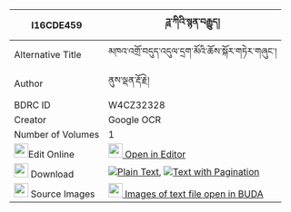 |I16CDE459|ཌཱ་ཀིའི་སྙན་བརྒྱུད། 
| --- | --- 
|Alternative Title |མཁའ་འགྲོ་བདུད་འདུལ་དྲག་མོའི་ཆོས་སྐོར་གཏེར་གཞུང་།
|Author| ནུས་ལྡན་རྡོ་རྗེ།
|BDRC ID | W4CZ32328
|Creator | Google OCR
|Number of Volumes| 1
|<img width="25" src="https://img.icons8.com/color/25/000000/edit-property.png">Edit Online| [<img width="25" src="https://avatars.githubusercontent.com/u/45091458?s=200&v=4"> Open in Editor](http://editor.openpecha.org/I16CDE459)
|<img width="25" src="https://img.icons8.com/fluent/48/000000/download-2.png"/>  Download | [![](https://img.icons8.com/color/20/000000/txt.png)Plain Text](https://github.com/Openpecha/I16CDE459/releases/download/v1/daki_i_nyengyu_plain_I16CDE459.zip), [![](https://img.icons8.com/color/20/000000/txt.png)Text with Pagination](https://github.com/Openpecha/I16CDE459/releases/download/v1/daki_i_nyengyu_pages_I16CDE459.zip)
|<img width="25" src="https://img.icons8.com/plasticine/100/000000/pictures-folder.png"/>  Source Images | [<img width="25" src="https://library.bdrc.io/icons/BUDA-small.svg"> Images of text file open in BUDA](https://library.bdrc.io/show/bdr:W4CZ32328)